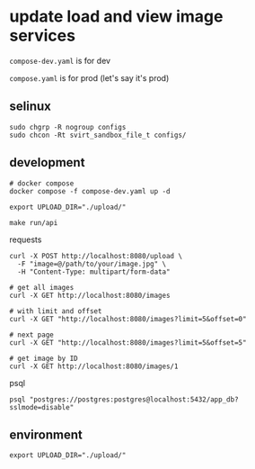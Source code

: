 # update load and view image services

`compose-dev.yaml` is for dev

`compose.yaml` is for prod (let's say it's prod)

## selinux

```shell
sudo chgrp -R nogroup configs
sudo chcon -Rt svirt_sandbox_file_t configs/
```

## development

```shell
# docker compose
docker compose -f compose-dev.yaml up -d

export UPLOAD_DIR="./upload/"

make run/api
```

requests

```shell
curl -X POST http://localhost:8080/upload \
  -F "image=@/path/to/your/image.jpg" \
  -H "Content-Type: multipart/form-data"

# get all images
curl -X GET http://localhost:8080/images

# with limit and offset
curl -X GET "http://localhost:8080/images?limit=5&offset=0"

# next page
curl -X GET "http://localhost:8080/images?limit=5&offset=5"

# get image by ID
curl -X GET http://localhost:8080/images/1
```

psql

```shell
psql "postgres://postgres:postgres@localhost:5432/app_db?sslmode=disable"
```

## environment

```shell
export UPLOAD_DIR="./upload/"
```
